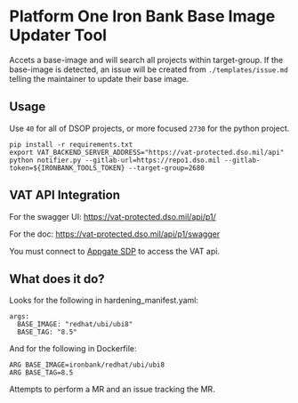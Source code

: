 # Platform One Iron Bank Base Image Updater Tool

Accets a base-image and will search all projects within target-group. If the base-image
is detected, an issue will be created from `./templates/issue.md` telling the maintainer
to update their base image.


## Usage
Use `40` for all of DSOP projects, or more focused `2730` for the python project.
```shell
pip install -r requirements.txt
export VAT_BACKEND_SERVER_ADDRESS="https://vat-protected.dso.mil/api"
python notifier.py --gitlab-url=https://repo1.dso.mil --gitlab-token=${IRONBANK_TOOLS_TOKEN} --target-group=2680
```

## VAT API Integration
For the swagger UI: https://vat-protected.dso.mil/api/p1/

For the doc: https://vat-protected.dso.mil/api/p1/swagger

You must connect to [Appgate SDP](https://confluence.il2.dso.mil/display/P1/Platform+One+CNAP+AppGate+SDP+Client) to access the VAT api.

## What does it do?
Looks for the following in hardening_manifest.yaml:
```
args:
  BASE_IMAGE: "redhat/ubi/ubi8"
  BASE_TAG: "8.5"
```

And for the following in Dockerfile:
```
ARG BASE_IMAGE=ironbank/redhat/ubi/ubi8
ARG BASE_TAG=8.5
```

Attempts to perform a MR and an issue tracking the MR.